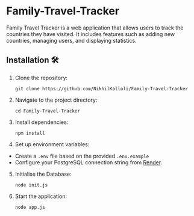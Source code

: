 # Family-Travel-Tracker
Family Travel Tracker is a web application that allows users to track the countries they have visited. It includes features such as adding new countries, managing users, and displaying statistics.


## Installation 🛠️

1. Clone the repository:
   ```
   git clone https://github.com/NikhilKalloli/Family-Travel-Tracker
   ```
   
2. Navigate to the project directory:    
   ```
   cd Family-Travel-Tracker
   ```

3. Install dependencies:
   ```
   npm install
   ```
   
4. Set up environment variables:  
  - Create a ```.env``` file based on the provided ```.env.example```  
  - Configure your PostgreSQL connection string from [Render](https://render.com/).

5. Initialise the Database:
      ```
      node init.js
      ```

6. Start the application:
    ```
    node app.js
    ```
